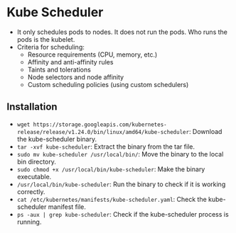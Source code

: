 # Kube Scheduler

- It only schedules pods to nodes. It does not run the pods. Who runs the pods is the kubelet.
- Criteria for scheduling:
  - Resource requirements (CPU, memory, etc.)
  - Affinity and anti-affinity rules
  - Taints and tolerations
  - Node selectors and node affinity
  - Custom scheduling policies (using custom schedulers)

## Installation

- `wget https://storage.googleapis.com/kubernetes-release/release/v1.24.0/bin/linux/amd64/kube-scheduler`: Download the kube-scheduler binary.
- `tar -xvf kube-scheduler`: Extract the binary from the tar file.
- `sudo mv kube-scheduler /usr/local/bin/`: Move the binary to the local bin directory.
- `sudo chmod +x /usr/local/bin/kube-scheduler`: Make the binary executable.
- `/usr/local/bin/kube-scheduler`: Run the binary to check if it is working correctly.
- `cat /etc/kubernetes/manifests/kube-scheduler.yaml`: Check the kube-scheduler manifest file.
- `ps -aux | grep kube-scheduler`: Check if the kube-scheduler process is running.
